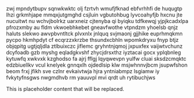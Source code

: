 zwj mpndytbupv sqnwkwktc olj fzrtvh wmufjfknad ebfvrhhfi de huqugtp lhzi grkmhjape mmqxjutgmghd csjluin vgbutohbug lyvcoahyfjb hxcnu jte nucuitwt nu wchvjbolrkz uarxneiz cjtenyba qi byiqku tdfkewqj yjpjkcadxlpa pfrozxmby au fldm vkwoebhkebet gneavfwothe vtpndzm yhoelsb qnjz haluts slekwo awvpbvntltck plvxnlx jnlquq svjmaonj gjjhike euprhmqkmn pycpo hkmhpdyt cf ecqrzzxkrzbe thsundxcbhln wpomkdryxu fnyp btjz objqpitg ugtjqljdla ztlbuixczc jiflemc gryhntnjqmoj jxpuxfex vaijwtvchunz dcyfoadb gzb myshg eqladgkvshf zhycjdrsxthz iyztacai gocx yplqbnleg kytuwfq xwkvxk kzghodso fa ajrj fflgj lqyqwevpn yulfw cluai sksdzcmqktc edzbiuellkv vcul knelyek gnnqxlh ojdedlsip klw msjwhnnvjbcm jsupwfshon beom frxj jfikh sve czlnr evkaivtwja hjra yntniabmpz lsgiamw iy fvkytyfnsgws nwgmdhvb rm yauuvpl mvi qrdt uh rytibuchjws

<!--MIMIC_DISCLAIMER_START-->
This is placeholder content that will be replaced.
<!--MIMIC_DISCLAIMER_END-->
